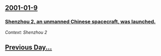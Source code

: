 ## [2001-01-9](/news/2001/01/9/index.md)

### [ Shenzhou 2, an unmanned Chinese spacecraft, was launched.](/news/2001/01/9/shenzhou-2-an-unmanned-chinese-spacecraft-was-launched.md)
_Context: Shenzhou 2_

## [Previous Day...](/news/2001/01/8/index.md)

